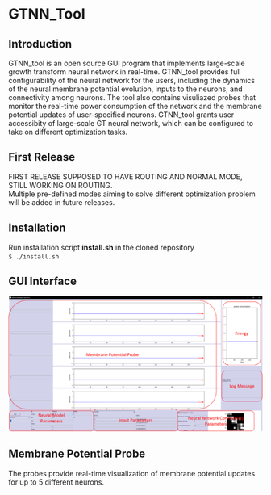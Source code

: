 # GTNN_Tool
## Introduction
GTNN_tool is an open source GUI program that implements large-scale growth transform neural network in real-time. GTNN_tool provides full configurability of the neural network for the users, including the dynamics of the neural membrane potential evolution, inputs to the neurons, and connectivity among neurons. The tool also contains visuliazed probes that monitor the real-time power consumption of the network and the membrane potential updates of user-specified neurons. GTNN_tool grants user accessibity of large-scale GT neural network, which can be configured to take on different optimization tasks.  
## First Release
FIRST RELEASE SUPPOSED TO HAVE ROUTING AND NORMAL MODE, STILL WORKING ON ROUTING.  
Multiple pre-defined modes aiming to solve different optimization problem will be added in future releases.  
## Installation
Run installation script **install.sh** in the cloned repository  
`$ ./install.sh`
## GUI Interface
![GUI](/figures/fig_gui.png)
## Membrane Potential Probe
The probes provide real-time visualization of membrane potential updates for up to 5 different neurons. 
